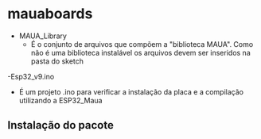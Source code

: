 # mauaboards

- MAUA_Library
  - É o conjunto de arquivos que compõem a "biblioteca MAUA". Como não é uma biblioteca instalável os arquivos devem ser inseridos na pasta do sketch 

-Esp32_v9.ino
  - É um projeto .ino para verificar a instalação da placa e a compilação utilizando a ESP32_Maua

## Instalação do pacote
